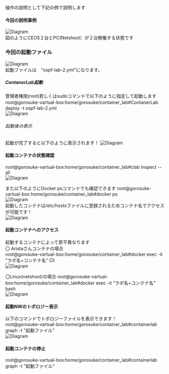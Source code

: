 操作の説明として下記の例で説明します<br>
#### 今回の説明事例<br>
  ![Diagram](./images/ContanerLab-basic-operation/1.jpg)<br>
  図のようにCEOS２台とPC(Netshoot）が２台稼働する状態です<br>
### 今回の起動ファイル<br>
 ![Diagram](./images/ContanerLab-basic-operation/2.jpg)<br>
起動ファイルは　"ospf-lab-2.yml”になります。<br>
##### ContanerLab起動<br>
管理者権限(root)若しくはsudoコマンドで以下のように指定して起動します<br>
root@gorosuke-vartual-box:home/gorosuke/container_lab#ContanerLab　deploy -t ospf-lab-2.yml<br>
![Diagram](./images/ContanerLab-basic-operation/3.jpg)<br>

 ###### 起動後の表示<br>
 起動が完了すると以下のように表示されます！
![Diagram](./images/ContanerLab-basic-operation/4.jpg)<br>

#### 起動コンテナの状態確認<br>
root@gorosuke-vartual-box:home/gorosuke/container_lab#clab inspect --all<br>
![Diagram](./images/ContanerLab-basic-operation/5.jpg)<br>

また以下のようにDocker psコマンドでも確認できます
root@gorosuke-vartual-box:home/gorosuke/container_lab#docker ps<br>
![Diagram](./images/ContanerLab-basic-operation/6.jpg)<br>
起動したコンテナは/etc/hostsファイルに登録されるためコンテナ名でアクセスが可能です！<br>
![Diagram](./images/ContanerLab-basic-operation/7.jpg)<br>

#### 起動コンテナへのアクセス<br>
起動するコンテナによって若干異なります<br>
〇 Aristaさんコンテナの場合<br>
root@gorosuke-vartual-box:home/gorosuke/container_lab#docker exec -it ”ラボ名+コンテナ名" Cli<br>
![Diagram](./images/ContanerLab-basic-operation/8.jpg)<br>

〇Linux(netshoot)の場合
 root@gorosuke-vartual-box:home/gorosuke/container_lab#docker exec -it ”ラボ名+コンテナ名" bash<br>
![Diagram](./images/ContanerLab-basic-operation/9.jpg)<br>

#### 起動NWのトポロジー表示<br>
以下のコマンドでトポロジーファイルを表示できます！<br>
 root@gorosuke-vartual-box:home/gorosuke/container_lab#containerlab graph -t  "起動ファイル" <br>
![Diagram](./images/ContanerLab-basic-operation/10.jpg)<br>

#### 起動コンテナの停止<br>
 root@gorosuke-vartual-box:home/gorosuke/container_lab#containerlab graph -t  "起動ファイル" <br>
